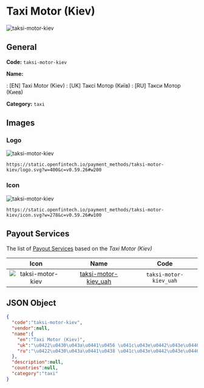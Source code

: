 
# Taxi Motor (Kiev) 
![taksi-motor-kiev](https://static.openfintech.io/payment_methods/taksi-motor-kiev/logo.svg?w=400&c=v0.59.26#w200)  

## General 
**Code:** `taksi-motor-kiev` 
 
**Name:** 
 
:	[EN] Taxi Motor (Kiev) 
:	[UK] Таксі Мотор (Київ) 
:	[RU] Такси Мотор (Киев) 
 
**Category:** `taxi` 
 

## Images 

### Logo 
![taksi-motor-kiev](https://static.openfintech.io/payment_methods/taksi-motor-kiev/logo.svg?w=400&c=v0.59.26#w200)  

```
https://static.openfintech.io/payment_methods/taksi-motor-kiev/logo.svg?w=400&c=v0.59.26#w200
```  

### Icon 
![taksi-motor-kiev](https://static.openfintech.io/payment_methods/taksi-motor-kiev/icon.svg?w=278&c=v0.59.26#w100)  

```
https://static.openfintech.io/payment_methods/taksi-motor-kiev/icon.svg?w=278&c=v0.59.26#w100
```  

## Payout Services 
 
The list of [Payout Services](/payout-services/) based on the _Taxi Motor (Kiev)_ 

|Icon|Name|Code| 
|:---:|:---:|:---:| 
|![taksi-motor-kiev](https://static.openfintech.io/payout_methods/taksi-motor-kiev/icon.png?w=278&c=v0.59.26#w40) |[taksi-motor-kiev_uah](/payout-services/taksi-motor-kiev_uah/)|`taksi-motor-kiev_uah`| 
 

## JSON Object 

```json
{
  "code":"taksi-motor-kiev",
  "vendor":null,
  "name":{
    "en":"Taxi Motor (Kiev)",
    "uk":"\u0422\u0430\u043a\u0441\u0456 \u041c\u043e\u0442\u043e\u0440 (\u041a\u0438\u0457\u0432)",
    "ru":"\u0422\u0430\u043a\u0441\u0438 \u041c\u043e\u0442\u043e\u0440 (\u041a\u0438\u0435\u0432)"
  },
  "description":null,
  "countries":null,
  "category":"taxi"
}
```  
